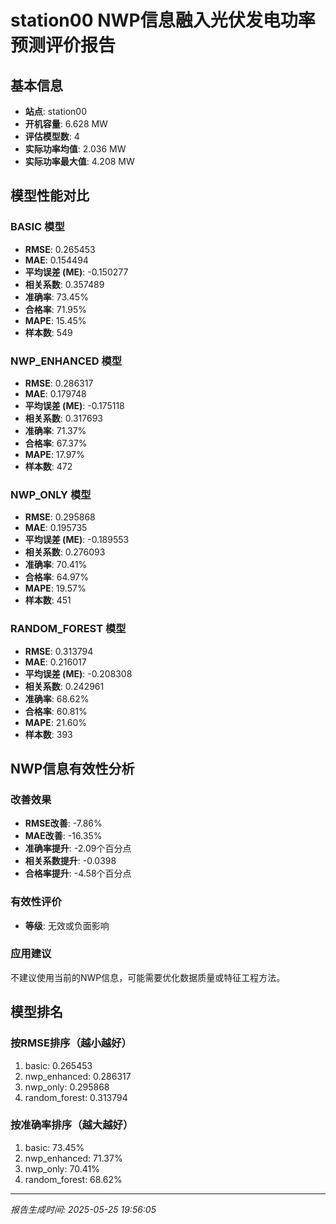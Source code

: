 
# station00 NWP信息融入光伏发电功率预测评价报告

## 基本信息
- **站点**: station00
- **开机容量**: 6.628 MW
- **评估模型数**: 4
- **实际功率均值**: 2.036 MW
- **实际功率最大值**: 4.208 MW

## 模型性能对比


### BASIC 模型
- **RMSE**: 0.265453
- **MAE**: 0.154494
- **平均误差 (ME)**: -0.150277
- **相关系数**: 0.357489
- **准确率**: 73.45%
- **合格率**: 71.95%
- **MAPE**: 15.45%
- **样本数**: 549


### NWP_ENHANCED 模型
- **RMSE**: 0.286317
- **MAE**: 0.179748
- **平均误差 (ME)**: -0.175118
- **相关系数**: 0.317693
- **准确率**: 71.37%
- **合格率**: 67.37%
- **MAPE**: 17.97%
- **样本数**: 472


### NWP_ONLY 模型
- **RMSE**: 0.295868
- **MAE**: 0.195735
- **平均误差 (ME)**: -0.189553
- **相关系数**: 0.276093
- **准确率**: 70.41%
- **合格率**: 64.97%
- **MAPE**: 19.57%
- **样本数**: 451


### RANDOM_FOREST 模型
- **RMSE**: 0.313794
- **MAE**: 0.216017
- **平均误差 (ME)**: -0.208308
- **相关系数**: 0.242961
- **准确率**: 68.62%
- **合格率**: 60.81%
- **MAPE**: 21.60%
- **样本数**: 393


## NWP信息有效性分析

### 改善效果
- **RMSE改善**: -7.86%
- **MAE改善**: -16.35%
- **准确率提升**: -2.09个百分点
- **相关系数提升**: -0.0398
- **合格率提升**: -4.58个百分点

### 有效性评价
- **等级**: 无效或负面影响


### 应用建议
不建议使用当前的NWP信息，可能需要优化数据质量或特征工程方法。


## 模型排名

### 按RMSE排序（越小越好）
1. basic: 0.265453
2. nwp_enhanced: 0.286317
3. nwp_only: 0.295868
4. random_forest: 0.313794

### 按准确率排序（越大越好）
1. basic: 73.45%
2. nwp_enhanced: 71.37%
3. nwp_only: 70.41%
4. random_forest: 68.62%

---
*报告生成时间: 2025-05-25 19:56:05*
